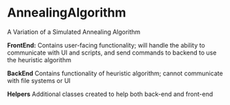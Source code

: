 # AnnealingAlgorithm
A Variation of a Simulated Annealing Algorithm

**FrontEnd:** Contains user-facing functionality; will handle the ability to communicate with UI and scripts, and send commands to backend to use the heuristic algorithm

**BackEnd** Contains functionality of heuristic algorithm; cannot communicate with file systems or UI

**Helpers** Additional classes created to help both back-end and front-end

